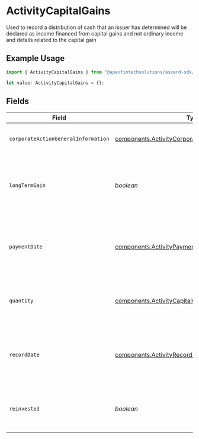 # ActivityCapitalGains

Used to record a distribution of cash that an issuer has determined will be declared as income financed from capital gains and not ordinary income and details related to the capital gain

## Example Usage

```typescript
import { ActivityCapitalGains } from "@apexfintechsolutions/ascend-sdk/models/components";

let value: ActivityCapitalGains = {};
```

## Fields

| Field                                                                                                                        | Type                                                                                                                         | Required                                                                                                                     | Description                                                                                                                  | Example                                                                                                                      |
| ---------------------------------------------------------------------------------------------------------------------------- | ---------------------------------------------------------------------------------------------------------------------------- | ---------------------------------------------------------------------------------------------------------------------------- | ---------------------------------------------------------------------------------------------------------------------------- | ---------------------------------------------------------------------------------------------------------------------------- |
| `corporateActionGeneralInformation`                                                                                          | [components.ActivityCorporateActionGeneralInformation](../../models/components/activitycorporateactiongeneralinformation.md) | :heavy_minus_sign:                                                                                                           | Common fields for corporate actions                                                                                          |                                                                                                                              |
| `longTermGain`                                                                                                               | *boolean*                                                                                                                    | :heavy_minus_sign:                                                                                                           | Can indicate the capital gain is eligible for preferential tax treatment                                                     | false                                                                                                                        |
| `paymentDate`                                                                                                                | [components.ActivityPaymentDate](../../models/components/activitypaymentdate.md)                                             | :heavy_minus_sign:                                                                                                           | The anticipated payment date at the depository                                                                               | {<br/>"day": 14,<br/>"month": 5,<br/>"year": 2024<br/>}                                                                      |
| `quantity`                                                                                                                   | [components.ActivityCapitalGainsQuantity](../../models/components/activitycapitalgainsquantity.md)                           | :heavy_minus_sign:                                                                                                           | The position on which the corporate action was paid                                                                          | {<br/>"value": "0.25"<br/>}                                                                                                  |
| `recordDate`                                                                                                                 | [components.ActivityRecordDate](../../models/components/activityrecorddate.md)                                               | :heavy_minus_sign:                                                                                                           | The date on which positions are recorded in order to calculate entitlement                                                   | {<br/>"day": 14,<br/>"month": 5,<br/>"year": 2024<br/>}                                                                      |
| `reinvested`                                                                                                                 | *boolean*                                                                                                                    | :heavy_minus_sign:                                                                                                           | Indicates whether the cash dividend was reinvested                                                                           | false                                                                                                                        |
